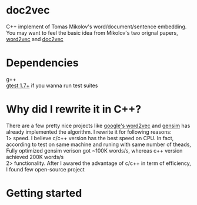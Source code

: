 # doc2vec
C++ implement of Tomas Mikolov's word/document/sentence embedding. You may want to feel the basic idea from Mikolov's two orignal papers, [word2vec](http://arxiv.org/pdf/1301.3781.pdf) and [doc2vec](http://cs.stanford.edu/~quocle/paragraph_vector.pdf)

# Dependencies
g++ </br>
[gtest 1.7+](http://code.google.com/p/googletest/) if you wanna run test suites </br>

# Why did I rewrite it in C++?
There are a few pretty nice projects like [google's word2vec](https://code.google.com/p/word2vec/) and [gensim](https://github.com/piskvorky/gensim) has already implemented the algorithm. I rewrite it for following reasons:</br>
1> speed. I believe c/c++ version has the best speed on CPU. In fact, according to test on same machine and runing with same number of theads, Fully optimized gensim verison got ~100K words/s, whereas c++ version achieved 200K words/s </br>
2> functionality. After I awared the advantage of c/c++ in term of efficiency, I found few open-source project 

# Getting started


